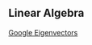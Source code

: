 ## Linear Algebra

[Google Eigenvectors](https://www.rose-hulman.edu/~bryan/googleFinalVersionFixed.pdf)

